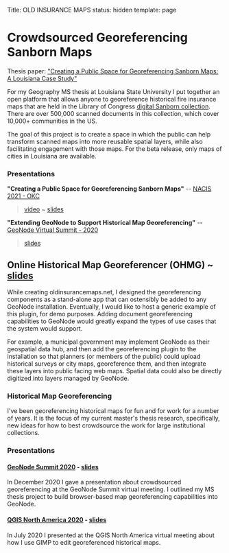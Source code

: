 Title: OLD INSURANCE MAPS
status: hidden
template: page

# Crowdsourced Georeferencing Sanborn Maps

Thesis paper: ["Creating a Public Space for Georeferencing Sanborn Maps: A Louisiana Case Study"](https://digitalcommons.lsu.edu/gradschool_theses/5641/)

For my Geography MS thesis at Louisiana State University I put together an open platform that allows anyone to georeference historical fire insurance maps that are held in the Library of Congress [digital Sanborn collection](https://loc.gov/collections/sanborn-maps). There are over 500,000 scanned documents in this collection, which cover 10,000+ communities in the US.

The goal of this project is to create a space in which the public can help transform scanned
maps into more reusable spatial layers, while also facilitating engagement with those maps.
For the beta release, only maps of cities in Louisiana are available.

### Presentations

**"Creating a Public Space for Georeferencing Sanborn Maps"** -- [NACIS 2021 - OKC](https://nacis2021.sched.com/event/lXOu/cartographic-resources)

> [video](https://www.youtube.com/watch?v=g7agzL4G5q8) ~ [slides](https://docs.google.com/presentation/d/10khtmm8TOkZpsWNo-Yfvip4HqXHhwrPycIJYsBg1mA4/edit?usp=sharing)

**"Extending GeoNode to Support Historical Map Georeferencing"** -- [GeoNode Virtual Summit - 2020](https://summit.geonode.org/schedule/#session-110)

> [slides](https://docs.google.com/presentation/d/e/2PACX-1vSwbTO3jKrwGFKwouZdPSWfQVB3sws8I7bdH_CiSoNTt3l3wefu3s50NAxXn4N7M9CkW09hf9xZh63j/pub?start=false&loop=false&delayms=3000)

## Online Historical Map Georeferencer (OHMG) ~ [slides](https://docs.google.com/presentation/d/e/2PACX-1vSwbTO3jKrwGFKwouZdPSWfQVB3sws8I7bdH_CiSoNTt3l3wefu3s50NAxXn4N7M9CkW09hf9xZh63j/pub?start=false&loop=false&delayms=3000)

While creating oldinsurancemaps.net, I designed the georeferencing components as a
stand-alone app that can ostensibly be added to any GeoNode installation. Eventually, I would like to host a generic example of this plugin, for demo purposes. Adding document georeferencing capabilities to GeoNode would greatly expand the types of use cases that the system would support.

For example, a municipal government may implement GeoNode as their geospatial data hub, and then add the georeferencing plugin to the installation so that planners (or members of the public) could upload historical surveys or city maps, georeference them, and then integrate these layers into public facing web maps. Spatial data could also be directly digitized into layers managed by GeoNode.

### Historical Map Georeferencing

I've been georeferencing historical maps for fun and for work for a number of
years. It is the focus of my current master's thesis research, specifically,
new ideas for how to best crowdsource the work for large institutional collections.

### Presentations

#### [GeoNode Summit 2020](https://summit.geonode.org/schedule/#session-110) - [slides](https://docs.google.com/presentation/d/e/2PACX-1vSwbTO3jKrwGFKwouZdPSWfQVB3sws8I7bdH_CiSoNTt3l3wefu3s50NAxXn4N7M9CkW09hf9xZh63j/pub?start=false&loop=false&delayms=3000)

In December 2020 I gave a presentation about crowdsourced georeferencing at
the GeoNode Summit virtual meeting. I outlined my MS thesis project to build
browser-based map georeferencing capabilities into GeoNode.

#### [QGIS North America 2020](http://qgis.us/qgis-na-2020) - [slides](https://docs.google.com/presentation/d/e/2PACX-1vTsayFBVmMWvHRS6CLXnS0onRCX0S3N1rhZGWzsLLE-DnRhBHUTmn8wpBjSOtSVqdjVIzRLETLykv_a/pub?start=false&loop=false&delayms=3000)

In July 2020 I presented at the QGIS North America virtual meeting about how I use
GIMP to edit georeferenced historical maps.
